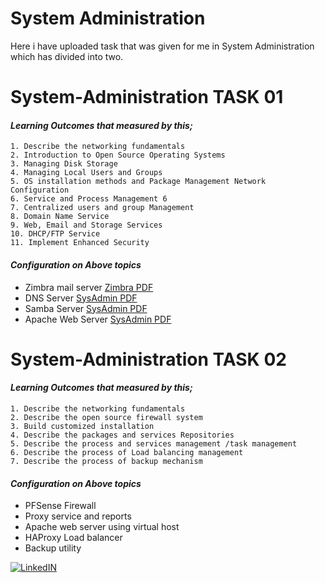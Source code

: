 # System Administration 
Here i have uploaded task that was given for me in System Administration which has divided into two.


# System-Administration TASK 01

#### _Learning Outcomes that measured by this;_

    1. Describe the networking fundamentals
    2. Introduction to Open Source Operating Systems 
    3. Managing Disk Storage 
    4. Managing Local Users and Groups 
    5. OS installation methods and Package Management Network Configuration
    6. Service and Process Management 6
    7. Centralized users and group Management 
    8. Domain Name Service 
    9. Web, Email and Storage Services 
    10. DHCP/FTP Service
    11. Implement Enhanced Security

#### _Configuration on Above topics_
    
- Zimbra mail server  [Zimbra PDF](./System-Administration-1/ZimbraMail.pdf) 
- DNS Server      [SysAdmin PDF](./System-Administration-1/System-Administrator1.pdf) 
- Samba Server     [SysAdmin PDF](./System-Administration-1/System-Administrator1.pdf) 
- Apache Web Server    [SysAdmin PDF](./System-Administration-1/System-Administrator1.pdf) 



# System-Administration TASK 02

#### _Learning Outcomes that measured by this;_

    1. Describe the networking fundamentals
    2. Describe the open source firewall system
    3. Build customized installation
    4. Describe the packages and services Repositories
    5. Describe the process and services management /task management
    6. Describe the process of Load balancing management
    7. Describe the process of backup mechanism

#### _Configuration on Above topics_
    
- PFSense Firewall 
- Proxy service and reports
- Apache web server using virtual host
- HAProxy Load balancer
- Backup utility 


[![LinkedIN](https://img.shields.io/badge/LinkedIn-0077B5?style=for-the-badge&logo=linkedin&logoColor=white)](https://www.linkedin.com/in/jadhusan24/)
